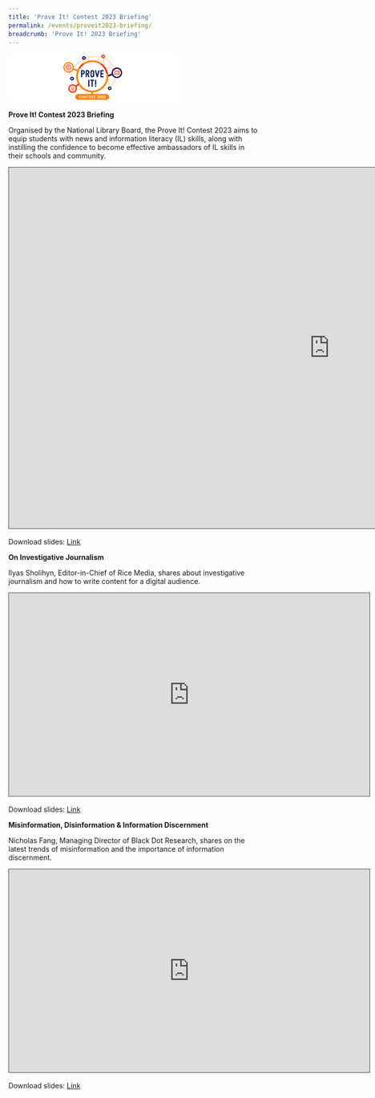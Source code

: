 ```yaml
---
title: 'Prove It! Contest 2023 Briefing'
permalink: /events/proveit2023-briefing/
breadcrumb: 'Prove It! 2023 Briefing'
---
```


<img src="../images/ProveIt2023-logo.png" style="zoom:33%;" />

**Prove It! Contest 2023 Briefing**

Organised by the National Library Board, the Prove It! Contest 2023 aims to equip students with news and information literacy (IL) skills, along with instilling the confidence to become effective ambassadors of IL skills in their schools and community.

<iframe src="https://nlb.ap.panopto.com/Panopto/Pages/Embed.aspx?id=0e4b09a1-cfcc-4753-8186-afe900823562&autoplay=false&offerviewer=true&showtitle=true&showbrand=true&captions=false&interactivity=all" height="720" width="1280" style="border: 1px solid #464646;" allowfullscreen allow="autoplay"></iframe>

Download slides: [Link](https://drive.google.com/file/d/12w75ux28TGh8uePa7XrI4ly7R1_W-U7G/view?usp=share_link)

**On Investigative Journalism**

Ilyas Sholihyn, Editor-in-Chief of Rice Media, shares about investigative journalism and how to write content for a digital audience.

<iframe src="https://nlb.ap.panopto.com/Panopto/Pages/Embed.aspx?id=d6ffe4e7-5d5b-426b-afc7-afe9002da2f4&autoplay=false&offerviewer=true&showtitle=true&showbrand=true&captions=false&interactivity=all" height="405" width="720" style="border: 1px solid #464646;" allowfullscreen allow="autoplay"></iframe>

Download slides: [Link](https://drive.google.com/file/d/1W8u1p3OK4SYmAYSjFAYbmXVhqtMadodx/view?usp=share_link)



**Misinformation, Disinformation & Information Discernment**

Nicholas Fang, Managing Director of Black Dot Research, shares on the latest trends of misinformation and the importance of information discernment.



<iframe src=https://nlb.ap.panopto.com/Panopto/Pages/Embed.aspx?id=46006956-d9a8-40b4-9b7a-afe9002dd842&autoplay=false&offerviewer=true&showtitle=true&showbrand=true&captions=false&interactivity=all height="405" width="720" style="border: 1px solid #464646;" allowfullscreen allow="autoplay"></iframe>

Download slides: [Link](https://drive.google.com/file/d/1rT0MnmvTURxkUstRsbRFDjB6SKknsbzX/view?usp=share_link)